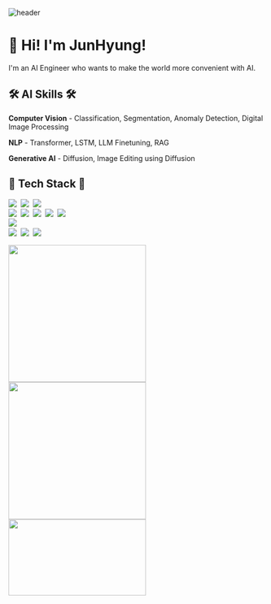 ![header](https://capsule-render.vercel.app/api?type=waving&height=130&color=gradient&text=Park%20JunHyung&fontAlign=75&fontSize=50&fontAlignY=30&desc=AI%20Developer&descAlign=89&descSize=18)

# 👋 Hi! I'm JunHyung!
I'm an <bold>AI Engineer</bold> who wants to make the world more convenient with AI.

## 🛠️ AI Skills 🛠️
**Computer Vision** - Classification, Segmentation, Anomaly Detection, Digital Image Processing

**NLP** - Transformer, LSTM, LLM Finetuning, RAG

**Generative AI** - Diffusion, Image Editing using Diffusion
  
## 🚀 Tech Stack 🚀
<p>
  <img src="https://img.shields.io/badge/Pytorch-EE4C2C?style=flat-square&logo=pytorch&logoColor=white"/></a>&nbsp
  <img src="https://img.shields.io/badge/NumPy-013243?style=flat-square&logo=NumPy&logoColor=white"/></a>&nbsp
  <img src="https://img.shields.io/badge/pandas-150458?style=flat-square&logo=pandas&logoColor=white"/></a>&nbsp
  <br>
  <img src="https://img.shields.io/badge/Python-3776AB?style=flat-square&logo=Python&logoColor=white"/></a>&nbsp
  <img src="https://img.shields.io/badge/C++-00599C?style=flat-square&logo=cplusplus&logoColor=white"/></a>&nbsp
  <img src="https://img.shields.io/badge/C-A8B9CC?style=flat-square&logo=C&logoColor=white"/></a>&nbsp
  <img src="https://img.shields.io/badge/JavaScript-F7DF1E?style=flat-square&logo=JavaScript&logoColor=white"/></a>&nbsp</a>
  <img src="https://img.shields.io/badge/Markdown-000000?style=flat-square&logo=Markdown&logoColor=white"/></a>&nbsp
  <br>
  <img src="https://img.shields.io/badge/MySQL-4479A1?style=flat-square&logo=MySQL&logoColor=white"/></a>&nbsp
  <br>
  <img src="https://img.shields.io/badge/Linux-FCC624?style=flat-square&logo=Linux&logoColor=white"/></a>&nbsp
  <img src="https://img.shields.io/badge/GitHub-gray?style=flat-square&logo=GitHub&logoColor=black"/></a>&nbsp
  <img src="https://img.shields.io/badge/Git-blue?style=flat-square&logo=Git&logoColor=F05032"/></a>
</p>

<p>
  <img src='https://github.com/kevin20012/github-stats-transparent/blob/output/generated/overview.svg' style='width:270px;'/>
  <img src='https://github.com/kevin20012/github-stats-transparent/blob/output/generated/languages.svg' style='width:270px;'/>
  <img src='http://mazassumnida.wtf/api/v2/generate_badge?boj=kevin20012' style='width:270px;height:150px'/>
</p>


